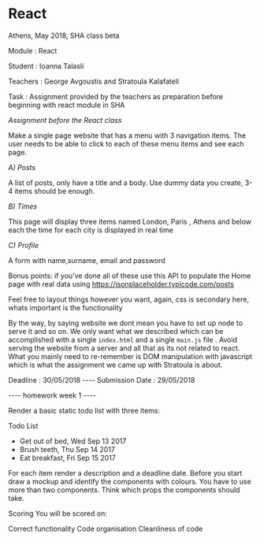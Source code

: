 # React


Athens, May 2018, SHA class beta


Module : React


Student : Ioanna Talasli


Teachers : George Avgoustis and Stratoula Kalafateli


Task : Assignment provided by the teachers as preparation before beginning with react module in SHA


*Assignment before the React class*

Make a single page website that has a menu with 3 navigation items. The user needs to be able to click to each of these menu items and see each page.


*A) Posts*

A list of posts, only have a title and a body. Use dummy data you create, 3-4 items should be enough.

*B) Times*

This page will display three items named London, Paris , Athens and below each the time for each city is displayed in real time

*C) Profile*

A form with name,surname, email and password


Bonus points: if you’ve done all of these use this API to populate the Home page with real data using https://jsonplaceholder.typicode.com/posts

Feel free to layout things however you want, again, css is secondary here, whats important is the functionality

By the way, by saying website we dont mean you have to set up node to serve it and so on. 
We only want what we described which can be accomplished with a single `index.html` and a single `main.js` file .
Avoid serving the website from a server and all that as its not related to react.
What you mainly need to re-remember is DOM manipulation with javascript which is what the assignment we came up with Stratoula is about.

Deadline : 30/05/2018 ---- Submission Date : 29/05/2018


---- homework week 1 ----

Render a basic static todo list with three items:

Todo List

* Get out of bed, Wed Sep 13 2017
* Brush teeth, Thu Sep 14 2017
* Eat breakfast, Fri Sep 15 2017


For each item render a description and a deadline date. Before you start draw a mockup and identify the components with colours. You have to use more than two components. Think which props the components should take.

Scoring
You will be scored on:

Correct functionality
Code organisation
Cleanliness of code
